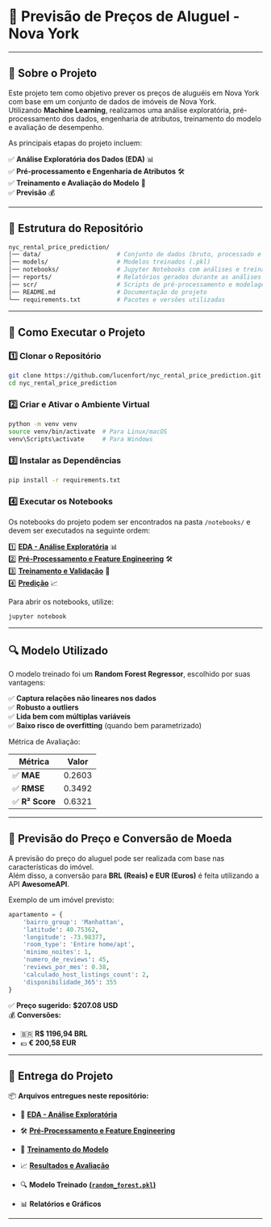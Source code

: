 # 🏡 Previsão de Preços de Aluguel - Nova York  

---  

## 📌 Sobre o Projeto  

Este projeto tem como objetivo prever os preços de aluguéis em Nova York com base em um conjunto de dados de imóveis de Nova York.  
Utilizando **Machine Learning**, realizamos uma análise exploratória, pré-processamento dos dados, engenharia de atributos, treinamento do modelo e avaliação de desempenho.  

As principais etapas do projeto incluem:  

✅ **Análise Exploratória dos Dados (EDA)** 📊  
✅ **Pré-processamento e Engenharia de Atributos** 🛠️  
✅ **Treinamento e Avaliação do Modelo** 🤖  
✅ **Previsão** 💰  

---  

## 📁 Estrutura do Repositório  

```bash
nyc_rental_price_prediction/
│── data/                     # Conjunto de dados (bruto, processado e final)
│── models/                   # Modelos treinados (.pkl)
│── notebooks/                # Jupyter Notebooks com análises e treinamento
│── reports/                  # Relatórios gerados durante as análises
│── scr/                      # Scripts de pré-processamento e modelagem
│── README.md                 # Documentação do projeto
└── requirements.txt          # Pacotes e versões utilizadas
```

---  

## 🚀 Como Executar o Projeto  

### **1️⃣ Clonar o Repositório**  

```bash
git clone https://github.com/lucenfort/nyc_rental_price_prediction.git
cd nyc_rental_price_prediction
```  

### **2️⃣ Criar e Ativar o Ambiente Virtual**  

```bash
python -m venv venv
source venv/bin/activate  # Para Linux/macOS
venv\Scripts\activate     # Para Windows

```  

### **3️⃣ Instalar as Dependências**  

```bash
pip install -r requirements.txt
```  

### **4️⃣ Executar os Notebooks**  

Os notebooks do projeto podem ser encontrados na pasta `/notebooks/` e devem ser executados na seguinte ordem:  

1️⃣ **[EDA - Análise Exploratória](./notebooks/01_eda_notebook.ipynb)** 📊  
2️⃣ **[Pré-Processamento e Feature Engineering](./notebooks/02_processing_notebook.ipynb)** 🛠️  
3️⃣ **[Treinamento e Validação](./notebooks/03_training_notebook.ipynb)** 🤖  
4️⃣ **[Predição](./notebooks/04_prediction_notebook.ipynb)** 📈  

Para abrir os notebooks, utilize:  

```bash
jupyter notebook
```  

---  

## 🔍 Modelo Utilizado  

O modelo treinado foi um **Random Forest Regressor**, escolhido por suas vantagens:  

✅ **Captura relações não lineares nos dados**  
✅ **Robusto a outliers**  
✅ **Lida bem com múltiplas variáveis**  
✅ **Baixo risco de overfitting** (quando bem parametrizado)  

Métrica de Avaliação:  

| **Métrica** | **Valor** |
|------------|----------|
| ✅ **MAE**  | 0.2603 |
| ✅ **RMSE** | 0.3492 |
| ✅ **R² Score** | 0.6321 |  

---  

## 📌 Previsão do Preço e Conversão de Moeda  

A previsão do preço do aluguel pode ser realizada com base nas características do imóvel.  
Além disso, a conversão para **BRL (Reais) e EUR (Euros)** é feita utilizando a API **AwesomeAPI**.  

Exemplo de um imóvel previsto:  

```python
apartamento = {
    'bairro_group': 'Manhattan',
    'latitude': 40.75362,
    'longitude': -73.98377,
    'room_type': 'Entire home/apt',
    'minimo_noites': 1,
    'numero_de_reviews': 45,
    'reviews_por_mes': 0.38,
    'calculado_host_listings_count': 2,
    'disponibilidade_365': 355
}
```  

✅ **Preço sugerido:** **$207.08 USD**  
💰 **Conversões:**  

- 🇧🇷 **R$ 1196,94 BRL**  
- 💶 **€ 200,58 EUR**  

---  

## 📂 Entrega do Projeto  

📦 **Arquivos entregues neste repositório:**  

- 📜 **[EDA - Análise Exploratória](./docs/01_eda.md)**  
- 🛠️ **[Pré-Processamento e Feature Engineering](./docs/02_preprocessing.md)**  
- 🤖 **[Treinamento do Modelo](./docs/03_train.md)**  
- 📈 **[Resultados e Avaliação](./docs/04_results.md)**  
- 🔍 **Modelo Treinado** **[(`random_forest.pkl`)](https://drive.google.com/file/d/16oJUcoyqpTtQ1H3VfhtOa7Y7RoMz4tC2/view?usp=sharing)**

- 📊 **Relatórios e Gráficos**  
<!--
📹 **Vídeo Explicativo** será disponibilizado via Google Drive com acesso liberado para visualização.  
-->

---  
